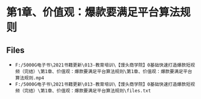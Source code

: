 # 第1章、价值观：爆款要满足平台算法规则

## Files

- `F:/5000G电子书\2021书籍更新\013-教育培训\【馒头商学院】0基础快速打造爆款短视频（完结）\第1章、价值观：爆款要满足平台算法规则\第1章、价值观：爆款要满足平台算法规则.mp4`
- `F:/5000G电子书\2021书籍更新\013-教育培训\【馒头商学院】0基础快速打造爆款短视频（完结）\第1章、价值观：爆款要满足平台算法规则\files.txt`
